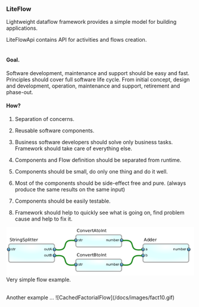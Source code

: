 ### LiteFlow
Lightweight dataflow framework provides a simple model for building applications.

LiteFlowApi contains API for activities and flows creation. 
<br><br>

#### Goal.

Software development, maintenance and support should be easy and fast.
Principles should cover full software life cycle.
From initial concept, design and development, operation, maintenance and support, retirement and phase-out.

#### How?

1. Separation of concerns.

2. Reusable software components.

3. Business software developers should solve only business tasks.
   Framework should take care of everything else.
   
4. Components and Flow definition should be separated from runtime.

5. Components should be small, do only one thing and do it well.

6. Most of the components should be side-effect free and pure.
   (always produce the same results on the same input)

7. Components should be easily testable.

8. Framework should help to quickly see what is going on, find problem cause
   and help to fix it.




![ExampleFlow](/docs/images/ConvertAddNumbersFlow.png)
<br>
Very simple flow example.

<br>
Another example ...
![CachedFactorialFlow](/docs/images/fact10.gif)
